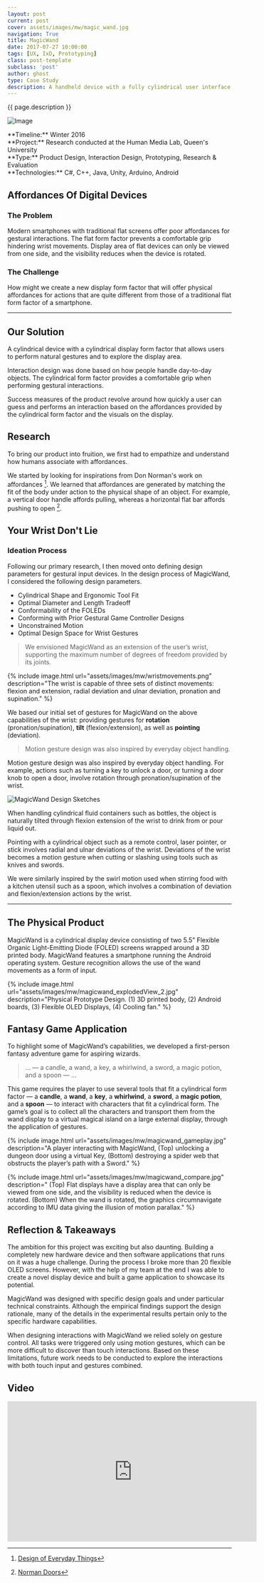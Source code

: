 ```yaml
---
layout: post
current: post
cover: assets/images/mw/magic_wand.jpg
navigation: True
title: MagicWand
date: 2017-07-27 10:00:00
tags: [UX, IxD, Prototyping]
class: post-template
subclass: 'post'
author: ghost
type: Case Study
description: A handheld device with a fully cylindrical user interface that has a wide range of possible applications, including the use of as a game controller.
---
```

{{ page.description }}

![Image](assets/images/mw/magic_wand_a.jpg#full)

<span class="project-intro">
**Timeline:** Winter 2016<br />
**Project:** Research conducted at the Human Media Lab, Queen's University<br />
**Type:** Product Design, Interaction Design, Prototyping, Research & Evaluation<br />
**Technologies:** C#, C++, Java, Unity, Arduino, Android<br />
</span>

## Affordances Of Digital Devices

### The Problem
Modern smartphones with traditional flat screens offer poor affordances for gestural interactions. The flat form factor prevents a comfortable grip hindering wrist movements. Display area of flat devices can only be viewed from one side, and the visibility reduces when the device is rotated.

### The Challenge
How might we create a new display form factor that will offer physical affordances for actions that are quite different from those of a traditional flat form factor of a smartphone.

---
## Our Solution
A cylindrical device with a cylindrical display form factor that allows users to perform natural gestures and to explore the display area.

Interaction design was done based on how people handle day-to-day objects. The cylindrical form factor provides a comfortable grip when performing gestural interactions.

Success measures of the product revolve around how quickly a user can guess and performs an interaction based on the affordances provided by the cylindrical form factor and the visuals on the display.

## Research
To bring our product into fruition, we first had to empathize and understand how humans associate with affordances.

We started by looking for inspirations from Don Norman's work on affordances [^Book]. We learned that affordances are generated by matching the fit of the body under action to the physical shape of an object. For example, a vertical door handle affords pulling, whereas a horizontal flat bar affords pushing to open [^Doors].

[^Doors]:[Norman Doors](https://www.youtube.com/watch?v=yY96hTb8WgI)
[^Book]:[Design of Everyday Things](https://www.goodreads.com/book/show/840.The_Design_of_Everyday_Things)

## Your Wrist Don't Lie

### Ideation Process
Following our primary research, I then moved onto defining design parameters for gestural input devices. In the design process of MagicWand, I considered the following design parameters.

- Cylindrical Shape and Ergonomic Tool Fit
- Optimal Diameter and Length Tradeoff
- Conformability of the FOLEDs
- Conforming with Prior Gestural Game Controller Designs
- Unconstrained Motion
- Optimal Design Space for Wrist Gestures

> We envisioned MagicWand as an extension of the user’s wrist, supporting the maximum number of degrees of freedom provided by its joints.

{% include image.html url="assets/images/mw/wristmovements.png" description="The wrist is capable of three sets of distinct movements: flexion and extension, radial deviation and ulnar deviation, pronation and supination." %}

We based our initial set of gestures for MagicWand on the above capabilities of the wrist: providing gestures for **rotation** (pronation/supination), **tilt** (flexion/extension), as well as **pointing** (deviation).

> Motion gesture design was also inspired by everyday object handling.

Motion gesture design was also inspired by everyday object handling. For example, actions such as turning a key to unlock a door, or turning a door knob to open a door, involve rotation through pronation/supination of the wrist.

![MagicWand Design Sketches](assets/images/mw/magicw_sketches.jpg)

When handling cylindrical fluid containers such as bottles, the object is naturally tilted through flexion extension of the wrist to drink from or pour liquid out.

Pointing with a cylindrical object such as a remote control, laser pointer, or stick involves radial and ulnar deviations of the wrist. Deviations of the wrist becomes a motion gesture when cutting or slashing using tools such as knives and swords.

We were similarly inspired by the swirl motion used when stirring food with a kitchen utensil such as a spoon, which involves a combination of deviation and flexion/extension actions by the wrist.

---
## The Physical Product
MagicWand is a cylindrical display device consisting of two 5.5” Flexible Organic Light-Emitting Diode (FOLED) screens wrapped around a 3D printed body. MagicWand features a smartphone running the Android operating system. Gesture recognition allows the use of the wand movements as a form of input.

{% include image.html url="assets/images/mw/magicwand_explodedView_2.jpg" description="Physical Prototype Design. (1) 3D printed body, (2) Android boards, (3) Flexible OLED Displays, (4) Cooling fan." %}

## Fantasy Game Application
To highlight some of MagicWand’s capabilities, we developed a first-person fantasy adventure game for aspiring wizards.

> ... — a candle, a wand, a key, a whirlwind, a sword, a magic potion, and a spoon — ...

This game requires the player to use several tools that fit a cylindrical form factor — a **candle**, a **wand**, a **key**, a **whirlwind**, a **sword**, a **magic potion**, and a **spoon** — to interact with characters that fit a cylindrical form. The game’s goal is to collect all the characters and transport them from the wand display to a virtual magical island on a large external display, through the application of gestures.

{% include image.html url="assets/images/mw/magicwand_gameplay.jpg" description="A player interacting with MagicWand, (Top) unlocking a dungeon door using a virtual Key, (Bottom) destroying a spider web that obstructs the player’s path with a Sword." %}

{% include image.html url="assets/images/mw/magicwand_compare.jpg" description=" (Top) Flat displays have a display area that can only be viewed from one side, and the visibility is reduced when the device is rotated. (Bottom) When the wand is rotated, the graphics circumnavigate according to IMU data giving the illusion of motion parallax." %}

## Reflection & Takeaways
The ambition for this project was exciting but also daunting. Building a completely new hardware device and then software applications that runs on it was a huge challenge. During the process I broke more than 20 flexible OLED screens. However, with the help of my team at the end I was able to create a novel display device and built a game application to showcase its potential.

MagicWand was designed with specific design goals and under particular technical constraints. Although the empirical findings support the design rationale, many of the details in the experimental results pertain only to the specific hardware capabilities.

When designing interactions with MagicWand we relied solely on gesture control. All tasks were triggered only using motion gestures, which can be more difficult to discover than touch interactions. Based on these limitations, future work needs to be conducted to explore the interactions with both touch input and gestures combined.

## Video

<iframe width="560" height="315" src="https://www.youtube.com/embed/eFHyRWFf2Qs" frameborder="0" allow="accelerometer; autoplay; encrypted-media; gyroscope; picture-in-picture" allowfullscreen></iframe>
